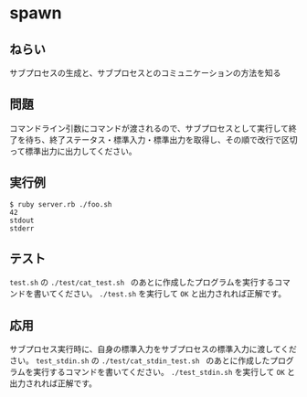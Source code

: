 # spawn

## ねらい

サブプロセスの生成と、サブプロセスとのコミュニケーションの方法を知る

## 問題

コマンドライン引数にコマンドが渡されるので、サブプロセスとして実行して終了を待ち、終了ステータス・標準入力・標準出力を取得し、その順で改行で区切って標準出力に出力してください。

## 実行例

    $ ruby server.rb ./foo.sh
    42
    stdout
    stderr

## テスト

`test.sh` の `./test/cat_test.sh ` のあとに作成したプログラムを実行するコマンドを書いてください。
`./test.sh` を実行して `OK` と出力されれば正解です。

## 応用

サブプロセス実行時に、自身の標準入力をサブプロセスの標準入力に渡してください。
`test_stdin.sh` の `./test/cat_stdin_test.sh ` のあとに作成したプログラムを実行するコマンドを書いてください。
`./test_stdin.sh` を実行して `OK` と出力されれば正解です。
